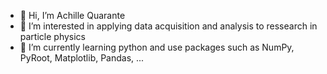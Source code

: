 - 👋 Hi, I’m Achille Quarante
- 👀 I’m interested in applying data acquisition and analysis to ressearch in particle physics
- 🌱 I’m currently learning python and use packages such as NumPy, PyRoot, Matplotlib, Pandas, ...
